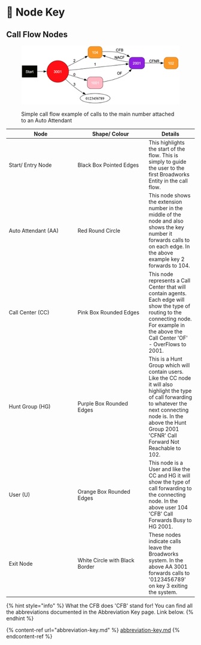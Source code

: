 # 🔑 Node Key

## Call Flow Nodes

<figure><img src="../../../../.gitbook/assets/image (18).png" alt=""><figcaption><p>Simple call flow example of calls to the main number attached to an Auto Attendant</p></figcaption></figure>

<table><thead><tr><th width="170">Node</th><th width="176">Shape/ Colour</th><th>Details</th></tr></thead><tbody><tr><td>Start/ Entry Node</td><td>Black Box Pointed Edges</td><td>This highlights the start of the flow. This is simply to guide the user to the first Broadworks Entity in the call flow. </td></tr><tr><td>Auto Attendant (AA)</td><td>Red Round Circle</td><td>This node shows the extension number in the middle of the node and also shows the key number it forwards calls to on each edge. In the above example key 2 forwards to 104.</td></tr><tr><td>Call Center (CC)</td><td>Pink Box Rounded Edges</td><td>This node represents a Call Center that will contain agents. Each edge will show the type of routing to the connecting node. For example in the above the Call Center 'OF' - OverFlows to 2001.</td></tr><tr><td>Hunt Group (HG)</td><td>Purple Box Rounded Edges</td><td>This is a Hunt Group which will contain users. Like the CC node it will also highlight the type of call forwarding to whatever the next connecting node is. In the above the  Hunt Group 2001 'CFNR' Call Forward Not Reachable to 102.</td></tr><tr><td>User (U)</td><td>Orange Box Rounded Edges</td><td>This node is a User and like the CC and HG it will show the type of call forwarding to the connecting node. In the above user 104 'CFB' Call Forwards Busy to HG 2001.</td></tr><tr><td>Exit Node</td><td>White Circle with Black Border</td><td>These nodes indicate calls leave the Broadworks system. In the above AA 3001 forwards calls to '0123456789' on key 3 exiting the system.</td></tr></tbody></table>

{% hint style="info" %}
What the CFB does 'CFB' stand for! You can find all the abbreviations documented in the Abbreviation Key page. Link below.
{% endhint %}

{% content-ref url="abbreviation-key.md" %}
[abbreviation-key.md](abbreviation-key.md)
{% endcontent-ref %}
